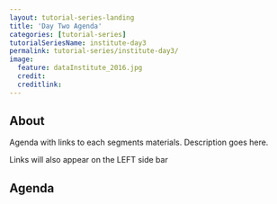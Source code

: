 ```yaml
---
layout: tutorial-series-landing
title: 'Day Two Agenda'
categories: [tutorial-series]
tutorialSeriesName: institute-day3
permalink: tutorial-series/institute-day3/
image:
  feature: dataInstitute_2016.jpg
  credit: 
  creditlink: 
---
```

## About

Agenda with links to each segments materials.
Description goes here.

Links will also appear on the LEFT side bar

##  Agenda
